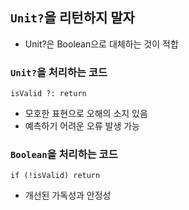 ## `Unit?`을 리턴하지 말자
- Unit?은 Boolean으로 대체하는 것이 적합
### `Unit?`을 처리하는 코드
```
isValid ?: return
```
- 모호한 표현으로 오해의 소지 있음
- 예측하기 어려운 오류 발생 가능

### `Boolean`을 처리하는 코드
```
if (!isValid) return
```
- 개선된 가독성과 안정성
